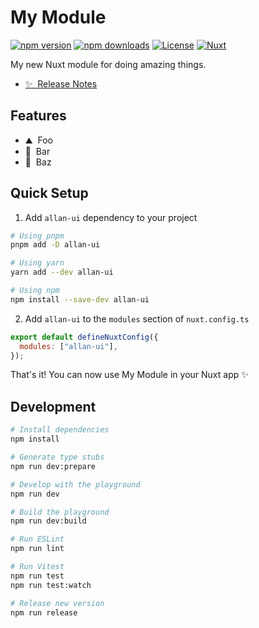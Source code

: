 <!--
Get your module up and running quickly.

Find and replace all on all files (CMD+SHIFT+F):
- Name: My Module
- Package name: allan-ui
- Description: My new Nuxt module
-->

# My Module

[![npm version][npm-version-src]][npm-version-href]
[![npm downloads][npm-downloads-src]][npm-downloads-href]
[![License][license-src]][license-href]
[![Nuxt][nuxt-src]][nuxt-href]

My new Nuxt module for doing amazing things.

- [✨ &nbsp;Release Notes](/CHANGELOG.md)
  <!-- - [🏀 Online playground](https://stackblitz.com/github/your-org/allan-ui?file=playground%2Fapp.vue) -->
  <!-- - [📖 &nbsp;Documentation](https://example.com) -->

## Features

<!-- Highlight some of the features your module provide here -->

- ⛰ &nbsp;Foo
- 🚠 &nbsp;Bar
- 🌲 &nbsp;Baz

## Quick Setup

1. Add `allan-ui` dependency to your project

```bash
# Using pnpm
pnpm add -D allan-ui

# Using yarn
yarn add --dev allan-ui

# Using npm
npm install --save-dev allan-ui
```

2. Add `allan-ui` to the `modules` section of `nuxt.config.ts`

```js
export default defineNuxtConfig({
  modules: ["allan-ui"],
});
```

That's it! You can now use My Module in your Nuxt app ✨

## Development

```bash
# Install dependencies
npm install

# Generate type stubs
npm run dev:prepare

# Develop with the playground
npm run dev

# Build the playground
npm run dev:build

# Run ESLint
npm run lint

# Run Vitest
npm run test
npm run test:watch

# Release new version
npm run release
```

<!-- Badges -->

[npm-version-src]: https://img.shields.io/npm/v/allan-ui/latest.svg?style=flat&colorA=18181B&colorB=28CF8D
[npm-version-href]: https://npmjs.com/package/allan-ui
[npm-downloads-src]: https://img.shields.io/npm/dm/allan-ui.svg?style=flat&colorA=18181B&colorB=28CF8D
[npm-downloads-href]: https://npmjs.com/package/allan-ui
[license-src]: https://img.shields.io/npm/l/allan-ui.svg?style=flat&colorA=18181B&colorB=28CF8D
[license-href]: https://npmjs.com/package/allan-ui
[nuxt-src]: https://img.shields.io/badge/Nuxt-18181B?logo=nuxt.js
[nuxt-href]: https://nuxt.com
